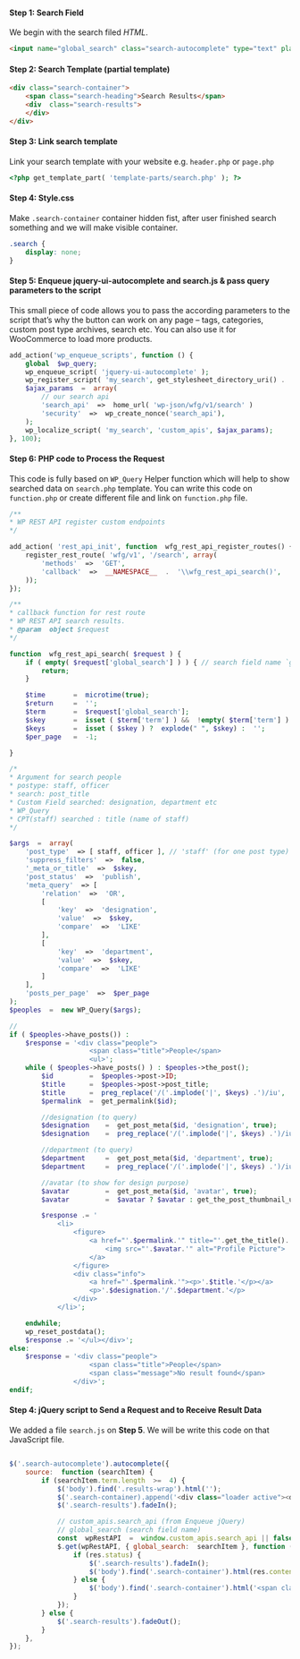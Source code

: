 #### Step 1: Search Field
We begin with the search filed *HTML*. 

``` html
<input name="global_search" class="search-autocomplete" type="text" placeholder="Start typing...">
```

#### Step 2: Search Template (partial template)

``` html
<div class="search-container">
	<span class="search-heading">Search Results</span>
	<div  class="search-results">
	</div>
</div>

```
#### Step 3: Link search template

Link your search template with your website
e.g. `header.php` or `page.php`

``` php
<?php get_template_part( 'template-parts/search.php' ); ?>
```

#### Step 4: Style.css
Make `.search-container` container hidden fist, after user finished search something and we will make visible container.

``` scss
.search {
	display: none;
}
```

#### Step 5: Enqueue jquery-ui-autocomplete and search.js & pass query parameters to the script

This small piece of code allows you to pass the according parameters to the script that’s why the button can work on any page – tags, categories, custom post type archives, search etc. You can also use it for WooCommerce to load more products.

``` php
add_action('wp_enqueue_scripts', function () {
	global  $wp_query;
	wp_enqueue_script( 'jquery-ui-autocomplete' );
	wp_register_script( 'my_search', get_stylesheet_directory_uri() . '/search.js', array('jquery') );
	$ajax_params  =  array(
		// our search api
		'search_api'  =>  home_url( 'wp-json/wfg/v1/search' )
		'security'  =>  wp_create_nonce('search_api'),
	);
	wp_localize_script( 'my_search', 'custom_apis', $ajax_params);
}, 100);

```

#### Step 6: PHP code to Process the Request 

This code is fully based on `WP_Query`
Helper function which will help to show searched data on `search.php` template.
You can write this code on `function.php` or create different file and link on `function.php` file.


``` php
/**
* WP REST API register custom endpoints
*/

add_action( 'rest_api_init', function  wfg_rest_api_register_routes() {
	register_rest_route( 'wfg/v1', '/search', array(
		'methods'  =>  'GET',
		'callback'  =>  __NAMESPACE__  .  '\\wfg_rest_api_search()',
	));
});

```

``` php
/**
* callback function for rest route
* WP REST API search results.
* @param  object $request
*/

function  wfg_rest_api_search( $request ) {
	if ( empty( $request['global_search'] ) ) { // search field name `global_search`
		return;
	}

	$time		=  microtime(true);
	$return		=  '';
	$term		=  $request['global_search'];
	$skey		=  isset ( $term['term'] ) &&  !empty( $term['term'] ) ? $term['term'] :  '';
	$keys		=  isset ( $skey ) ?  explode(" ", $skey) :  '';
	$per_page  	=  -1;

}

/*
* Argument for search people
* postype: staff, officer
* search: post_title
* Custom Field searched: designation, department etc
* WP_Query
* CPT(staff) searched : title (name of staff)
*/

$args  =  array(
	'post_type'  => [ staff, officer ], // 'staff' (for one post type)
	'suppress_filters'  =>  false,
	'_meta_or_title'  =>  $skey,
	'post_status'  =>  'publish',
	'meta_query'  => [
		'relation'  =>  'OR',
		[
			'key'  =>  'designation',
			'value'  =>  $skey,
			'compare'  =>  'LIKE'
		],
		[
			'key'  =>  'department',
			'value'  =>  $skey,
			'compare'  =>  'LIKE'
		]
	],
	'posts_per_page'  =>  $per_page
);
$peoples  =  new WP_Query($args);

// 
if ( $peoples->have_posts()) :
	$response = '<div class="people">
					<span class="title">People</span>
					<ul>';
	while ( $peoples->have_posts() ) : $peoples->the_post();
		$id  		=  $peoples->post->ID;
		$title  	=  $peoples->post->post_title;
		$title  	=  preg_replace('/('.implode('|', $keys) .')/iu', '<span>\0</span>', $title);
		$permalink  =  get_permalink($id);

		//designation (to query)
		$designation	=  get_post_meta($id, 'designation', true);
		$designation 	=  preg_replace('/('.implode('|', $keys) .')/iu', '<span>\0</span>', $designation);

		//department (to query)
		$department		=  get_post_meta($id, 'department', true);
		$department 	=  preg_replace('/('.implode('|', $keys) .')/iu', '<span>\0</span>', $designation);

		//avatar (to show for design purpose)
		$avatar			=  get_post_meta($id, 'avatar', true);
		$avatar			=  $avatar ? $avatar : get_the_post_thumbnail_url($id);

		$response .= '
			<li>
				<figure>
					<a href="'.$permalink.'" title="'.get_the_title().'">
						<img src="'.$avatar.'" alt="Profile Picture">
					</a>
				</figure>
				<div class="info">
					<a href="'.$permalink.'"><p>'.$title.'</p></a>
					<p>'.$designation.'/'.$department.'</p>
				</div>
			</li>';

	endwhile;
	wp_reset_postdata();
	$response .= '</ul></div>';
else:
	$response =	'<div class="people">
					<span class="title">People</span>
					<span class="message">No result found</span>
				</div>';
endif;

```

#### Step 4: jQuery script to Send a Request and to Receive Result Data
We added a file `search.js` on **Step 5**. We will be write this code on that JavaScript file.



``` js

$('.search-autocomplete').autocomplete({
	source:  function (searchItem) {
		if (searchItem.term.length  >=  4) {
			$('body').find('.results-wrap').html('');
			$('.search-container).append('<div class="loader active"><div class="loading" role="status"></div></div>');
			$('.search-results').fadeIn();

			// custom_apis.search_api (from Enqueue jQuery)
			// global_search (search field name)
			const  wpRestAPI  =  window.custom_apis.search_api || false;
			$.get(wpRestAPI, { global_search:  searchItem }, function (res) {
				if (res.status) {
					$('.search-results').fadeIn();
					$('body').find('.search-container').html(res.content);
				} else {
					$('body').find('.search-container').html('<span class="message">Something is wrong, please try again later ...</span>');
				}
			});
		} else {
			$('.search-results').fadeOut();
		}
	},
});

```
<!--stackedit_data:
eyJoaXN0b3J5IjpbLTExOTkxNTg0NDNdfQ==
-->
